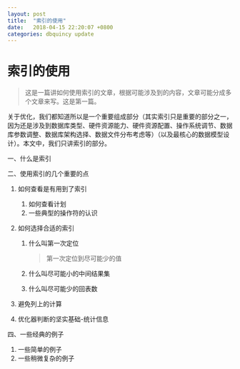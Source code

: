 ```yaml
---
layout: post
title:  "索引的使用"
date:   2018-04-15 22:20:07 +0800
categories: dbquincy update
---
```


# 索引的使用

> 这是一篇讲如何使用索引的文章，根据可能涉及到的内容，文章可能分成多个文章来写。这是第一篇。

关于优化，我们都知道所以是一个重要组成部分（其实索引只是重要的部分之一，因为还是涉及到数据库类型、硬件资源能力、硬件资源配置、操作系统调节、数据库参数调整、数据库架构选择、数据文件分布考虑等）（以及最核心的数据模型设计）。本文中，我们只讲索引的部分。

一、什么是索引

二、使用索引的几个重要的点

1. 如何查看是有用到了索引

   1. 如何查看计划
   2. 一些典型的操作符的认识

2. 如何选择合适的索引

   1. 什么叫第一次定位

      > 第一次定位到尽可能少的值

   2. 什么叫尽可能小的中间结果集

   3. 什么叫尽可能少的回表数

3. 避免列上的计算

4. 优化器判断的坚实基础-统计信息

四、一些经典的例子

1. 一些简单的例子
2. 一些稍微复杂的例子
